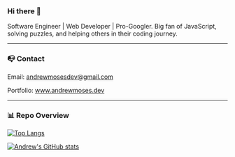 ### Hi there 👋

Software Engineer | Web Developer | Pro-Googler. Big fan of JavaScript, solving puzzles, and helping others in their coding journey.

---

### 📭 Contact 

Email: andrewmosesdev@gmail.com

Portfolio: www.andrewmoses.dev

---

### 📊 Repo Overview

[![Top Langs](https://github-readme-stats.vercel.app/api/top-langs/?username=andrewmosesdev&hide=java,html,css&theme=radical)](https://github.com/andrewmosesdrive/github-readme-stats)

[![Andrew's GitHub stats](https://github-readme-stats.vercel.app/api?username=andrewmosesdev&theme=radical)](https://github.com/andrewmosesdrive/github-readme-stats)
